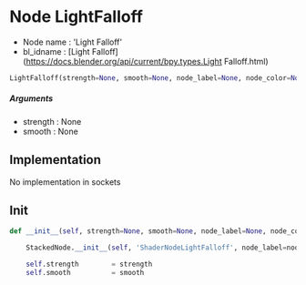 # Node LightFalloff

- Node name : 'Light Falloff'
- bl_idname : [Light Falloff](https://docs.blender.org/api/current/bpy.types.Light Falloff.html)


``` python
LightFalloff(strength=None, smooth=None, node_label=None, node_color=None)
```
##### Arguments

- strength : None
- smooth : None

## Implementation

No implementation in sockets

## Init

``` python
def __init__(self, strength=None, smooth=None, node_label=None, node_color=None):

    StackedNode.__init__(self, 'ShaderNodeLightFalloff', node_label=node_label, node_color=node_color)

    self.strength        = strength
    self.smooth          = smooth
```
